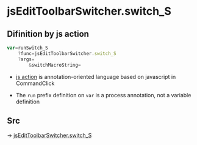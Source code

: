 # jsEditToolbarSwitcher.switch_S

## Difinition by js action

```js.js
var=runSwitch_S
	?func=jsEditToolbarSwitcher.switch_S
	?args=
		&switchMacroString=
```

- [js action](#) is annotation-oriented language based on javascript in CommandClick

- The `run` prefix definition on `var` is a process annotation, not a variable definition

## Src

-> [jsEditToolbarSwitcher.switch_S](https://github.com/puutaro/CommandClick/blob/master/app/src/main/java/com/puutaro/commandclick/fragment_lib/terminal_fragment/js_interface/toolbar/JsEditToolbarSwitcher.kt#L29)


